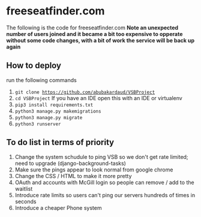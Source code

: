 # freeseatfinder.com

The following is the code for freeseatfinder.com <b> Note an unexpected number of users joined and it became a bit too expensive to opperate without some code changes, with a bit of work the service will be back up again</b> 


##  How to deploy  
run the following commands

1. <code>git clone https://github.com/abubakardaud/VSBProject</code>
2. <code>cd VSBProject</code> If you have an IDE open this with an IDE or virtualenv
3. <code>pip3 install requirements.txt</code>
4. <code>python3 manage.py makemigrations</code>
5. <code>python3 manage.py migrate</code>
5. <code>python3 runserver</code>

## To do list in terms of priority 

1. Change the system schudule to ping VSB so we don't get rate limited; need to upgrade (django-background-tasks) 
2. Make sure the pings appear to look normal from google chrome
3. Change the CSS / HTML to make it more pretty
4. OAuth and accounts with McGill login so people can remove / add to the waitlist 
5. Introduce rate limits so users can't ping our servers hundreds of times in seconds
6. Introduce a cheaper Phone system 

## 
